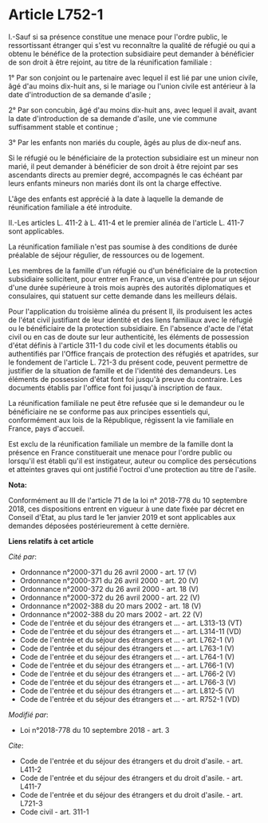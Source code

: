 # Article L752-1

I.-Sauf si sa présence constitue une menace pour l'ordre public, le ressortissant étranger qui s'est vu reconnaître la
qualité de réfugié ou qui a obtenu le bénéfice de la protection subsidiaire peut demander à bénéficier de son droit à être
rejoint, au titre de la réunification familiale :

1° Par son conjoint ou le partenaire avec lequel il est lié par une union civile, âgé d'au moins dix-huit ans, si le mariage
ou l'union civile est antérieur à la date d'introduction de sa demande d'asile ;

2° Par son concubin, âgé d'au moins dix-huit ans, avec lequel il avait, avant la date d'introduction de sa demande d'asile,
une vie commune suffisamment stable et continue ;

3° Par les enfants non mariés du couple, âgés au plus de dix-neuf ans.

Si le réfugié ou le bénéficiaire de la protection subsidiaire est un mineur non marié, il peut demander à bénéficier de son
droit à être rejoint par ses ascendants directs au premier degré, accompagnés le cas échéant par leurs enfants mineurs non
mariés dont ils ont la charge effective.

L'âge des enfants est apprécié à la date à laquelle la demande de réunification familiale a été introduite.

II.-Les articles L. 411-2 à L. 411-4 et le premier alinéa de l'article L. 411-7 sont applicables.

La réunification familiale n'est pas soumise à des conditions de durée préalable de séjour régulier, de ressources ou de
logement.

Les membres de la famille d'un réfugié ou d'un bénéficiaire de la protection subsidiaire sollicitent, pour entrer en France,
un visa d'entrée pour un séjour d'une durée supérieure à trois mois auprès des autorités diplomatiques et consulaires, qui
statuent sur cette demande dans les meilleurs délais.

Pour l'application du troisième alinéa du présent II, ils produisent les actes de l'état civil justifiant de leur identité et
des liens familiaux avec le réfugié ou le bénéficiaire de la protection subsidiaire. En l'absence d'acte de l'état civil ou
en cas de doute sur leur authenticité, les éléments de possession d'état définis à l'article 311-1 du code civil et les
documents établis ou authentifiés par l'Office français de protection des réfugiés et apatrides, sur le fondement de
l'article L. 721-3 du présent code, peuvent permettre de justifier de la situation de famille et de l'identité des
demandeurs. Les éléments de possession d'état font foi jusqu'à preuve du contraire. Les documents établis par l'office font
foi jusqu'à inscription de faux.

La réunification familiale ne peut être refusée que si le demandeur ou le bénéficiaire ne se conforme pas aux principes
essentiels qui, conformément aux lois de la République, régissent la vie familiale en France, pays d'accueil.

Est exclu de la réunification familiale un membre de la famille dont la présence en France constituerait une menace pour
l'ordre public ou lorsqu'il est établi qu'il est instigateur, auteur ou complice des persécutions et atteintes graves qui ont
justifié l'octroi d'une protection au titre de l'asile.

**Nota:**

Conformément au III de l'article 71 de la loi n° 2018-778 du 10 septembre 2018, ces dispositions entrent en vigueur à une
date fixée par décret en Conseil d'Etat, au plus tard le 1er janvier 2019 et sont applicables aux demandes déposées
postérieurement à cette dernière.

**Liens relatifs à cet article**

_Cité par_:

  - Ordonnance n°2000-371 du 26 avril 2000 - art. 17 (V)
  - Ordonnance n°2000-371 du 26 avril 2000 - art. 20 (V)
  - Ordonnance n°2000-372 du 26 avril 2000 - art. 18 (V)
  - Ordonnance n°2000-372 du 26 avril 2000 - art. 22 (V)
  - Ordonnance n°2002-388 du 20 mars 2002 - art. 18 (V)
  - Ordonnance n°2002-388 du 20 mars 2002 - art. 22 (V)
  - Code de l'entrée et du séjour des étrangers et ... - art. L313-13 (VT)
  - Code de l'entrée et du séjour des étrangers et ... - art. L314-11 (VD)
  - Code de l'entrée et du séjour des étrangers et ... - art. L762-1 (V)
  - Code de l'entrée et du séjour des étrangers et ... - art. L763-1 (V)
  - Code de l'entrée et du séjour des étrangers et ... - art. L764-1 (V)
  - Code de l'entrée et du séjour des étrangers et ... - art. L766-1 (V)
  - Code de l'entrée et du séjour des étrangers et ... - art. L766-2 (V)
  - Code de l'entrée et du séjour des étrangers et ... - art. L766-3 (V)
  - Code de l'entrée et du séjour des étrangers et ... - art. L812-5 (V)
  - Code de l'entrée et du séjour des étrangers et ... - art. R752-1 (VD)

_Modifié par_:

  - Loi n°2018-778 du 10 septembre 2018 - art. 3

_Cite_:

  - Code de l'entrée et du séjour des étrangers et du droit d'asile. - art. L411-2
  - Code de l'entrée et du séjour des étrangers et du droit d'asile. - art. L411-7
  - Code de l'entrée et du séjour des étrangers et du droit d'asile. - art. L721-3
  - Code civil - art. 311-1
